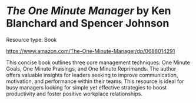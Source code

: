# *The One Minute Manager* by Ken Blanchard and Spencer Johnson

Resource type: Book

https://www.amazon.com/The-One-Minute-Manager/dp/0688014291

This concise book outlines three core management techniques: One Minute Goals, One Minute Praisings, and One Minute Reprimands. The author offers valuable insights for leaders seeking to improve communication, motivation, and performance within their teams. This resource is ideal for busy managers looking for simple yet effective strategies to boost productivity and foster positive workplace relationships.
